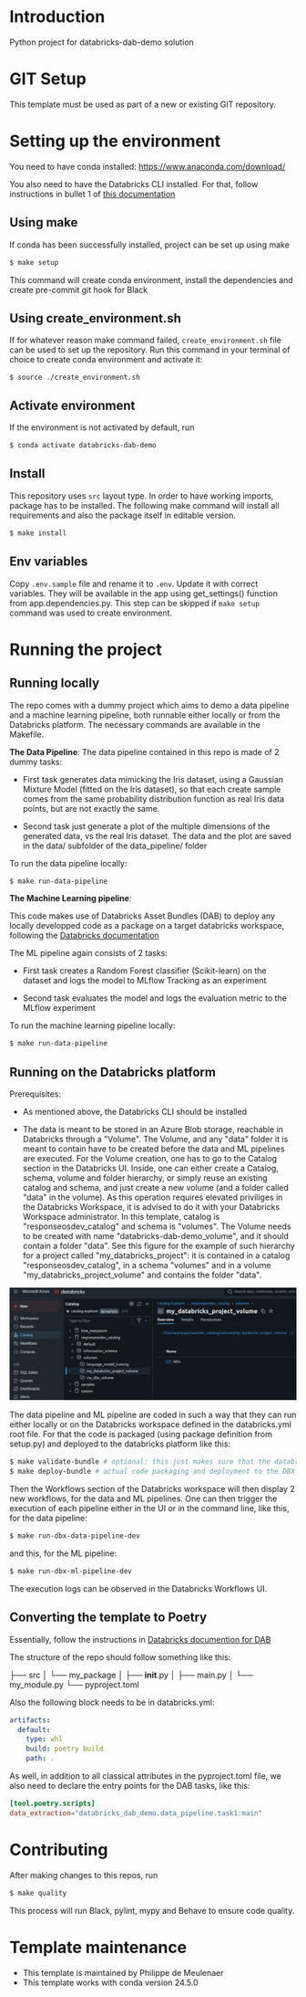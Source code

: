 # Introduction 
Python project for databricks-dab-demo solution

# GIT Setup
This template must be used as part of a new or existing GIT repository.

# Setting up the environment

You need to have conda installed:
https://www.anaconda.com/download/

You also need to have the Databricks CLI installed. For that, follow instructions in bullet 1 of [this documentation](https://dev.azure.com/northell/Northell/_wiki/wikis/Northell.wiki/19/Anything-Databricks?anchor=1.-install-databricks-cli-and-connect-laptop-to-dbx-workspace)

## Using make
If conda has been successfully installed, project can be set up using make

```bash
$ make setup
```
This command will create conda environment, install the dependencies and create pre-commit git hook for Black

## Using create_environment.sh

If for whatever reason make command failed, `create_environment.sh` file can be used to set up the repository.
Run this command in your terminal of choice to create conda environment and activate it:

```shell
$ source ./create_environment.sh
```

## Activate environment
If the environment is not activated by default, run
```bash
$ conda activate databricks-dab-demo
```

## Install
This repository uses `src` layout type. In order to have working imports, package has to be installed.
The following make command will install all requirements and also the package itself in editable version.
```bash
$ make install
```

## Env variables
Copy `.env.sample` file and rename it to `.env`. Update it with correct variables.
They will be available in the app using get_settings() function from app.dependencies.py.
This step can be skipped if `make setup` command was used to create environment.

# Running the project

## Running locally

The repo comes with a dummy project which aims to demo a data pipeline and a machine learning pipeline, both runnable either locally or from the Databricks platform. The necessary commands are available in the Makefile. 

**The Data Pipeline**: The data pipeline contained in this repo is made of 2 dummy tasks:

* First task generates data mimicking the Iris dataset, using a Gaussian Mixture Model (fitted on the Iris dataset), so that each create sample comes from the same probability distribution function as real Iris data points, but are not exactly the same. 

* Second task just generate a plot of the multiple dimensions of the generated data, vs the real Iris dataset. The data and the plot are saved in the data/ subfolder of the data_pipeline/ folder

To run the data pipeline locally: 

```bash
$ make run-data-pipeline
```

**The Machine Learning pipeline**: 

This code makes use of Databricks Asset Bundles (DAB) to deploy any locally developped code as a package on a target databricks workspace, following the [Databricks documentation](https://docs.databricks.com/en/dev-tools/bundles/python-wheel.html)

The ML pipeline again consists of 2 tasks: 

* First task creates a Random Forest classifier (Scikit-learn) on the dataset and logs the model to MLflow Tracking as an experiment

* Second task evaluates the model and logs the evaluation metric to the MLflow experiment

To run the machine learning pipeline locally:

```bash
$ make run-data-pipeline
```

## Running on the Databricks platform

Prerequisites: 

* As mentioned above, the Databricks CLI should be installed

* The data is meant to be stored in an Azure Blob storage, reachable in Databricks through a "Volume". The Volume, and any "data" folder it is meant to contain have to be created before the data and ML pipelines are executed. For the Volume creation, one has to go to the Catalog section in the Databricks UI. Inside, one can either create a Catalog, schema, volume and folder hierarchy, or simply reuse an existing catalog and schema, and just create a new volume (and a folder called "data" in the volume). As this operation requires elevated priviliges in the Databricks Workspace, it is advised to do it with your Databricks Workspace administrator. In this template, catalog is "responseosdev_catalog" and schema is "volumes". The Volume needs to be created with name "databricks-dab-demo_volume", and it should contain a folder "data". See this figure for the example of such hierarchy for a project called "my_databricks_project": it is contained in a catalog "responseosdev_catalog", in a schema "volumes" and in a volume "my_databricks_project_volume" and contains the folder "data".

![volume_structure.png](/docs/img/volume_structure.png)

The data pipeline and ML pipeline are coded in such a way that they can run either locally or on the Databricks workspace defined in the databricks.yml root file. For that the code is packaged (using package definition from setup.py) and deployed to the databricks platform like this:

```bash
$ make validate-bundle # optional: this just makes sure that the databricks files are well formatted
$ make deploy-bundle # actual code packaging and deployment to the DBX workspace
```

Then the Workflows section of the Databricks workspace will then display 2 new workflows, for the data and ML pipelines. One can then trigger the execution of each pipeline either in the UI or in the command line, like this, for the data pipeline:

```bash
$ make run-dbx-data-pipeline-dev
```

and this, for the ML pipeline:

```bash
$ make run-dbx-ml-pipeline-dev
```

The execution logs can be observed in the Databricks Workflows UI. 


## Converting the template to Poetry

Essentially, follow the instructions in [Databricks documention for DAB](https://docs.databricks.com/en/dev-tools/bundles/python-wheel.html#step-4-update-the-projects-bundle-to-use-poetry)

The structure of the repo should follow something like this:

├── src
│     └── my_package
│           ├── __init__.py
│           ├── main.py
│           └── my_module.py
└── pyproject.toml

Also the following block needs to be in databricks.yml:

```yaml
artifacts:
  default:
    type: whl
    build: poetry build
    path: .
```

As well, in addition to all classical attributes in the pyproject.toml file, we also need to declare the entry points for the DAB tasks, like this:

```toml
[tool.poetry.scripts]
data_extraction="databricks_dab_demo.data_pipeline.task1:main"
```

# Contributing
After making changes to this repos, run
```bash
$ make quality
```
This process will run Black, pylint, mypy and Behave to ensure code quality.

# Template maintenance
* This template is maintained by Philippe de Meulenaer
* This template works with conda version 24.5.0